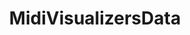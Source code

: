 ---
layout: default
title: MidiVisualizersData
nav_order: 4
has_children: false
parent: Data Types
grand_parent: V2.0.0 Documentation
permalink: /docs/v2_0_0/datatypes/MidiVisualizersData
---
